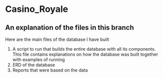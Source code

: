 # Casino_Royale

## An explanation of the files in this branch

Here are the main files of the database I have built
1. A script to run that builds the entire database with all its components. 
   This file contains explanations on how the database was built together with examples of running
2. ERD of the database
3. Reports that were based on the data
